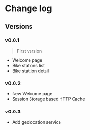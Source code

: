 # Change log

## Versions

### v0.0.1

> First version

- Welcome page
- Bike stations list
- Bike stattion detail

### v0.0.2

- New Welcome page
- Session Storage based HTTP Cache

### v0.0.3

- Add geolocation service
